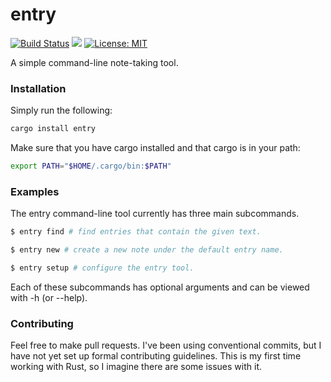 # entry

[![Build Status](https://travis-ci.org/battesonb/entry.svg?branch=master)](https://travis-ci.org/battesonb/entry)
[![](http://meritbadge.herokuapp.com/entry)](https://crates.io/crates/entry)
[![License: MIT](https://img.shields.io/badge/License-MIT-blue.svg)](https://opensource.org/licenses/MIT)

A simple command-line note-taking tool.

### Installation

Simply run the following:

```sh
cargo install entry
```

Make sure that you have cargo installed and that cargo is in your path:

```sh
export PATH="$HOME/.cargo/bin:$PATH"
```

### Examples

The entry command-line tool currently has three main subcommands.

```sh
$ entry find # find entries that contain the given text.
```

```sh
$ entry new # create a new note under the default entry name.
```

```sh
$ entry setup # configure the entry tool.
```

Each of these subcommands has optional arguments and can be viewed with -h (or
--help).

### Contributing

Feel free to make pull requests. I've been using conventional commits, but I
have not yet set up formal contributing guidelines. This is my first time
working with Rust, so I imagine there are some issues with it.

